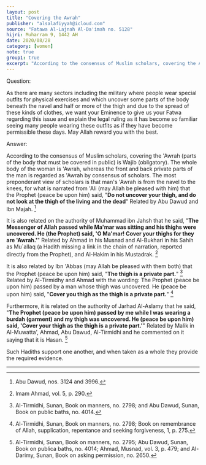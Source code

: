 ```yaml
---
layout: post
title: "Covering the Awrah"
publisher: "alsalafiyyah@icloud.com"
source: "Fatawa Al-Lajnah Al-Da'imah no. 5128"
hijri: Muharram 9, 1442 AH
date: 2020/08/28
category: [women]
note: true
group1: true
excerpt: "According to the consensus of Muslim scholars, covering the Awrah is Wajib (obligatory)."
---
```


Question: 

As there are many sectors including the military where people wear special outfits for physical exercises and which uncover some parts of the body beneath the navel and half or more of the thigh and due to the spread of these kinds of clothes, we want your Eminence to give us your Fatwa regarding this issue and explain the legal ruling as it has become so familiar seeing many people wearing these outfits as if they have become permissible these days. May Allah reward you with the best.

Answer:

According to the consensus of Muslim scholars, covering the 'Awrah (parts of the body that must be covered in public) is Wajib (obligatory). The whole body of the woman is 'Awrah, whereas the front and back private parts of the man is regarded as 'Awrah by consensus of scholars. The most preponderant view of scholars is that man's 'Awrah is from the navel to the knees, for what is narrated from 'Ali (may Allah be pleased with him) that the Prophet (peace be upon him) said, "**Do not uncover your thigh, and do not look at the thigh of the living and the dead**" Related by Abu Dawud and Ibn Majah. [^1] 

It is also related on the authority of Muhammad ibn Jahsh that he said, "**The Messenger of Allah passed while Ma'mar was sitting and his thighs were uncovered. He (the Prophet) said, 'O Ma'mar! Cover your thighs for they are 'Awrah.'**" Related by Ahmad in his Musnad and Al-Bukhari in his Sahih as Mu`allaq (a Hadith missing a link in the chain of narration, reported directly from the Prophet), and Al-Hakim in his Mustadrak. [^2]

It is also related by Ibn 'Abbas (may Allah be pleased with them both) that the Prophet (peace be upon him) said, "**The thigh is a private part.**" [^3] Related by Al-Tirmidhy and Ahmad with the wording: The Prophet (peace be upon him) passed by a man whose thigh was uncovered. He (peace be upon him) said, "**Cover you thigh as the thigh is a private part.**" [^4]

Furthermore, it is related on the authority of Jarhad Al-Aslamy that he said, "**The Prophet (peace be upon him) passed by me while I was wearing a burdah (garment) and my thigh was uncovered. He (peace be upon him) said, 'Cover your thigh as the thigh is a private part.'**" Related by Malik in Al-Muwatta', Ahmad, Abu Dawud, Al-Tirmidhi and he commented on it saying that it is Hasan. [^5]

Such Hadiths support one another, and when taken as a whole they provide the required evidence.

---
[^1]: Abu Dawud, nos. 3124 and 3996.
[^2]: Imam Ahmad, vol. 5, p. 290.
[^3]: Al-Tirmidhi, Sunan, Book on manners, no. 2798; and Abu Dawud, Sunan, Book on public baths, no. 4014.
[^4]: Al-Tirmidhi, Sunan, Book on manners, no. 2798; Book on remembrance of Allah, supplication, repentance and seeking forgiveness, 1, p. 275.
[^5]: Al-Tirmidhi, Sunan, Book on manners, no. 2795; Abu Dawud, Sunan, Book on publica baths, no. 4014; Ahmad, Musnad, vol. 3, p. 479; and Al-Darimy, Sunan, Book on asking permission, no. 2650.
